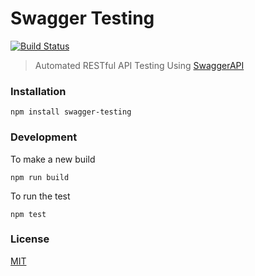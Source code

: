 # Swagger Testing

[![Build Status](https://travis-ci.org/apigee-127/swagger-testing.svg?branch=master)](https://travis-ci.org/apigee-127/swagger-testing)

> Automated RESTful API Testing Using [SwaggerAPI](http://swagger.io)

### Installation
```
npm install swagger-testing
```

### Development

To make a new build

```shell
npm run build
```

To run the test

```shell
npm test
```

### License

[MIT](./LICENSE)

